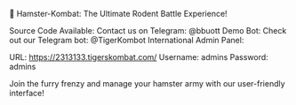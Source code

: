 🐹 Hamster-Kombat: The Ultimate Rodent Battle Experience!

Source Code Available: Contact us on Telegram: @bbuott
Demo Bot: Check out our Telegram bot: @TigerKombot
International Admin Panel:

URL: https://2313133.tigerskombat.com/
Username: admins
Password: admins



Join the furry frenzy and manage your hamster army with our user-friendly interface!

